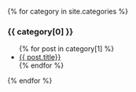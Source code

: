 {% for category in site.categories %}
  <h3>{{ category[0] }}</h3>
  <ul>
    {% for post in category[1] %}
      <li>
        <a href="blog/{{post.url}}">{{ post.title}}</a>
      </li>
    {% endfor %}
  </ul>
{% endfor %}

